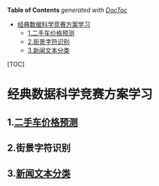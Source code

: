 <!-- START doctoc generated TOC please keep comment here to allow auto update -->
<!-- DON'T EDIT THIS SECTION, INSTEAD RE-RUN doctoc TO UPDATE -->
**Table of Contents**  *generated with [DocToc](https://github.com/thlorenz/doctoc)*

- [经典数据科学竞赛方案学习](#%E7%BB%8F%E5%85%B8%E6%95%B0%E6%8D%AE%E7%A7%91%E5%AD%A6%E7%AB%9E%E8%B5%9B%E6%96%B9%E6%A1%88%E5%AD%A6%E4%B9%A0)
  - [1.二手车价格预测](#1%E4%BA%8C%E6%89%8B%E8%BD%A6%E4%BB%B7%E6%A0%BC%E9%A2%84%E6%B5%8B)
  - [2.街景字符识别](#2%E8%A1%97%E6%99%AF%E5%AD%97%E7%AC%A6%E8%AF%86%E5%88%AB)
  - [3.新闻文本分类](#3%E6%96%B0%E9%97%BB%E6%96%87%E6%9C%AC%E5%88%86%E7%B1%BB)

<!-- END doctoc generated TOC please keep comment here to allow auto update -->

[TOC]

# 经典数据科学竞赛方案学习

## 1.[二手车价格预测](https://github.com/samprasgit/Learn_ML_in_Python/tree/master/数据竞赛学习/二手车价格预测)

## 2.街景字符识别

## 3.[新闻文本分类]([https://github.com/samprasgit/Learn_ML_in_Python/tree/master/%E6%95%B0%E6%8D%AE%E7%AB%9E%E8%B5%9B%E5%AD%A6%E4%B9%A0/%E6%96%B0%E9%97%BB%E6%96%87%E6%9C%AC%E5%88%86%E7%B1%BB](https://github.com/samprasgit/Learn_ML_in_Python/tree/master/数据竞赛学习/新闻文本分类))

 



